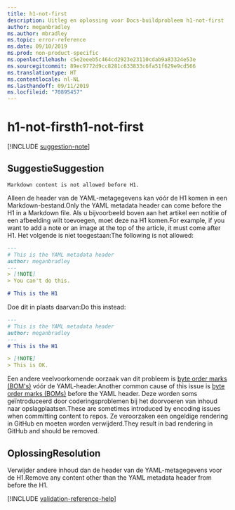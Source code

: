 ```yaml
---
title: h1-not-first
description: Uitleg en oplossing voor Docs-buildprobleem h1-not-first
author: meganbradley
ms.author: mbradley
ms.topic: error-reference
ms.date: 09/10/2019
ms.prod: non-product-specific
ms.openlocfilehash: c5e2eeeb5c464cd2923e23110cdab9a83324e53e
ms.sourcegitcommit: 89ec9772d9cc8281c633833c6fa51f629e9cd566
ms.translationtype: HT
ms.contentlocale: nl-NL
ms.lasthandoff: 09/11/2019
ms.locfileid: "70895457"
---
```

# <a name="h1-not-first"></a><span data-ttu-id="3ea47-103">h1-not-first</span><span class="sxs-lookup"><span data-stu-id="3ea47-103">h1-not-first</span></span>

[!INCLUDE [suggestion-note](includes/suggestion-note.md)]

## <a name="suggestion"></a><span data-ttu-id="3ea47-104">Suggestie</span><span class="sxs-lookup"><span data-stu-id="3ea47-104">Suggestion</span></span>

`Markdown content is not allowed before H1.`

<span data-ttu-id="3ea47-105">Alleen de header van de YAML-metagegevens kan vóór de H1 komen in een Markdown-bestand.</span><span class="sxs-lookup"><span data-stu-id="3ea47-105">Only the YAML metadata header can come before the H1 in a Markdown file.</span></span> <span data-ttu-id="3ea47-106">Als u bijvoorbeeld boven aan het artikel een notitie of een afbeelding wilt toevoegen, moet deze na H1 komen.</span><span class="sxs-lookup"><span data-stu-id="3ea47-106">For example, if you want to add a note or an image at the top of the article, it must come after H1.</span></span> <span data-ttu-id="3ea47-107">Het volgende is niet toegestaan:</span><span class="sxs-lookup"><span data-stu-id="3ea47-107">The following is not allowed:</span></span>

```markdown
---
# This is the YAML metadata header
author: meganbradley
---
> [!NOTE]
> You can't do this.

# This is the H1
```

<span data-ttu-id="3ea47-108">Doe dit in plaats daarvan:</span><span class="sxs-lookup"><span data-stu-id="3ea47-108">Do this instead:</span></span>

```markdown
---
# This is the YAML metadata header
author: meganbradley
---
# This is the H1

> [!NOTE]
> This is OK.
```

<span data-ttu-id="3ea47-109">Een andere veelvoorkomende oorzaak van dit probleem is [byte order marks (BOM's)](http://www.websina.com/bugzero/kb/unicode-bom.html) vóór de YAML-header.</span><span class="sxs-lookup"><span data-stu-id="3ea47-109">Another common cause of this issue is [byte order marks (BOMs)](http://www.websina.com/bugzero/kb/unicode-bom.html) before the YAML header.</span></span> <span data-ttu-id="3ea47-110">Deze worden soms geïntroduceerd door coderingsproblemen bij het doorvoeren van inhoud naar opslagplaatsen.</span><span class="sxs-lookup"><span data-stu-id="3ea47-110">These are sometimes introduced by encoding issues when committing content to repos.</span></span> <span data-ttu-id="3ea47-111">Ze veroorzaken een ongeldige rendering in GitHub en moeten worden verwijderd.</span><span class="sxs-lookup"><span data-stu-id="3ea47-111">They result in bad rendering in GitHub and should be removed.</span></span>

## <a name="resolution"></a><span data-ttu-id="3ea47-112">Oplossing</span><span class="sxs-lookup"><span data-stu-id="3ea47-112">Resolution</span></span>

<span data-ttu-id="3ea47-113">Verwijder andere inhoud dan de header van de YAML-metagegevens voor de H1.</span><span class="sxs-lookup"><span data-stu-id="3ea47-113">Remove any content other than the YAML metadata header from before the H1.</span></span>

<!--make sure to add this file to your includes folder and verify the path-->
[!INCLUDE [validation-reference-help](includes/validation-reference-help.md)]
